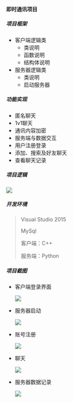 #### 即时通讯项目

##### 项目框架

- 客户端逻辑类
  - 类说明
  - 函数说明
  - 结构体说明
- 服务器逻辑类
  - 类说明
  - 启动服务器

##### 功能实现

- 匿名聊天
- 1v1聊天
- 通讯内容加密
- 服务端与数据交互
- 用户注册登录
- 添加、搜索及好友聊天
- 查看聊天记录

##### 项目逻辑

![](D:\Repository\ClassOne\Chat\Image\Image.png)



##### 开发环境

> Visual Studio 2015
>
> MySql
>
> 客户端：C++
>
> 服务端：Python



##### 项目截图

- 客户端登录界面

  ![](D:\Repository\ClassOne\Chat\Image\Image1.png)

- 服务器启动

  ![](D:\Repository\ClassOne\Chat\Image\Image2.png)

- 账号注册

  ![](D:\Repository\ClassOne\Chat\Image\Image3.png)

- 聊天

  ![](D:\Repository\ClassOne\Chat\Image\Image4.png)

- 服务器数据记录

  ![](D:\Repository\ClassOne\Chat\Image\Image5.png)
